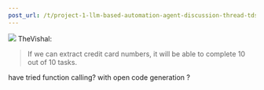 ```yaml
---
post_url: /t/project-1-llm-based-automation-agent-discussion-thread-tds-jan-2025/164277/547
---
```

![](https://dub1.discourse-cdn.com/flex013/user_avatar/discourse.onlinedegree.iitm.ac.in/thevishal/48/110717_2.png) TheVishal:

> If we can extract credit card numbers, it will be able to complete 10 out of 10 tasks.

have tried function calling? with open code generation ?